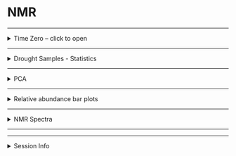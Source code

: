 NMR
================

------------------------------------------------------------------------

<details>
<summary>
Time Zero – click to open
</summary>

## Time Zero

Time Zero soils had mostly aliphatic groups, with &lt; 15 % aromatic

![](images-markdown-nmr/unnamed-chunk-1-1.png)<!-- -->

#### PERMANOVA

| term       |  df | SumsOfSqs |   MeanSqs |   F.Model |        R2 | p.value |
|:-----------|----:|----------:|----------:|----------:|----------:|--------:|
| Site       |   1 | 0.0138914 | 0.0138914 | 1.3125504 | 0.1019612 |   0.252 |
| depth      |   1 | 0.0056740 | 0.0056740 | 0.5361151 | 0.0416464 |   0.795 |
| Site:depth |   1 | 0.0214249 | 0.0214249 | 2.0243682 | 0.1572565 |   0.093 |
| Residuals  |   9 | 0.0952515 | 0.0105835 |        NA | 0.6991359 |      NA |
| Total      |  12 | 0.1362417 |        NA |        NA | 1.0000000 |      NA |

For time-zero samples, NMR-based composition did not differ by Site or
depth.

</details>

------------------------------------------------------------------------

<details>
<summary>
Drought Samples - Statistics
</summary>

In drought-incubated samples, NMR-based composition was significantly
influenced by saturation type, Site, and depth. Drought length or
drought intensity did not significantly influence WEOC composition.

Saturation type (instant chemistry vs. saturated) accounted for 13 % of
total variation (R2 value).

| term              |  df |  SumsOfSqs |   MeanSqs |    F.Model |        R2 | p.value |
|:------------------|----:|-----------:|----------:|-----------:|----------:|--------:|
| Site              |   1 |  0.7513240 | 0.7513240 |  6.5649800 | 0.0603183 |   0.003 |
| depth             |   1 |  0.9071001 | 0.9071001 |  7.9261327 | 0.0728244 |   0.002 |
| length            |   2 |  0.2405387 | 0.1202693 |  1.0508992 | 0.0193111 |   0.369 |
| saturation        |   1 |  1.6615818 | 1.6615818 | 14.5187040 | 0.1333963 |   0.001 |
| drying            |   1 |  0.0130453 | 0.0130453 |  0.1139882 | 0.0010473 |   0.904 |
| Site:depth        |   1 |  0.1581999 | 0.1581999 |  1.3823318 | 0.0127007 |   0.272 |
| Site:length       |   2 |  0.1040810 | 0.0520405 |  0.4547237 | 0.0083559 |   0.781 |
| Site:saturation   |   1 |  0.0941185 | 0.0941185 |  0.8223964 | 0.0075561 |   0.418 |
| Site:drying       |   1 |  0.0725830 | 0.0725830 |  0.6342220 | 0.0058272 |   0.527 |
| depth:length      |   2 |  0.1947432 | 0.0973716 |  0.8508213 | 0.0156345 |   0.491 |
| depth:saturation  |   1 |  0.8961739 | 0.8961739 |  7.8306609 | 0.0719473 |   0.002 |
| depth:drying      |   1 |  0.0285549 | 0.0285549 |  0.2495094 | 0.0022925 |   0.825 |
| length:saturation |   1 |  0.2006398 | 0.2006398 |  1.7531663 | 0.0161079 |   0.188 |
| length:drying     |   2 |  0.0991819 | 0.0495909 |  0.4333197 | 0.0079626 |   0.795 |
| saturation:drying |   1 |  0.0530204 | 0.0530204 |  0.4632863 | 0.0042566 |   0.655 |
| Residuals         |  61 |  6.9810974 | 0.1144442 |         NA | 0.5604613 |      NA |
| Total             |  80 | 12.4559837 |        NA |         NA | 1.0000000 |      NA |

**0-5cm only**

Saturation type (instant chemistry vs. saturated) accounted for 25 % of
total variation (R2 value).

Site (CPCRW vs. SR) accounted for 5 % of total variation (R2 value).

| term              |  df | SumsOfSqs |   MeanSqs |    F.Model |        R2 | p.value |
|:------------------|----:|----------:|----------:|-----------:|----------:|--------:|
| Site              |   1 | 0.4956366 | 0.4956366 |  3.7667171 | 0.0581444 |   0.023 |
| length            |   2 | 0.3460398 | 0.1730199 |  1.3149091 | 0.0405948 |   0.258 |
| saturation        |   1 | 2.1657786 | 2.1657786 | 16.4593898 | 0.2540730 |   0.001 |
| drying            |   1 | 0.0395842 | 0.0395842 |  0.3008303 | 0.0046437 |   0.761 |
| Site:length       |   2 | 0.1347059 | 0.0673530 |  0.5118661 | 0.0158027 |   0.725 |
| Site:saturation   |   1 | 0.0172503 | 0.0172503 |  0.1310982 | 0.0020237 |   0.902 |
| Site:drying       |   1 | 0.0413629 | 0.0413629 |  0.3143478 | 0.0048524 |   0.749 |
| length:saturation |   1 | 0.2069065 | 0.2069065 |  1.5724391 | 0.0242727 |   0.216 |
| length:drying     |   2 | 0.1156152 | 0.0578076 |  0.4393235 | 0.0135631 |   0.775 |
| saturation:drying |   1 | 0.0927792 | 0.0927792 |  0.7050996 | 0.0108842 |   0.491 |
| Residuals         |  37 | 4.8685771 | 0.1315832 |         NA | 0.5711453 |      NA |
| Total             |  50 | 8.5242363 |        NA |         NA | 1.0000000 |      NA |

</details>

------------------------------------------------------------------------

<details>
<summary>
PCA
</summary>

#### Including Time Zero samples

![](images-markdown-nmr/unnamed-chunk-5-1.png)<!-- -->

Time-zero samples had a greater contribution of aliphatic groups.
Instant-rewet samples had a greater contribution of aliphatic, alpha-H
and amide groups. Saturated soils had a greater contribution of aromatic
groups.

#### Only drought samples (no Time Zero)

![](images-markdown-nmr/unnamed-chunk-6-1.png)<!-- -->

</details>

------------------------------------------------------------------------

<details>
<summary>
Relative abundance bar plots
</summary>

![](images-markdown-nmr/unnamed-chunk-7-1.png)<!-- -->

### All samples

![](images-markdown-nmr/unnamed-chunk-8-1.png)<!-- -->

![](images-markdown-nmr/unnamed-chunk-9-1.png)<!-- -->

![](images-markdown-nmr/unnamed-chunk-10-1.png)<!-- -->

</details>

------------------------------------------------------------------------

<details>
<summary>
NMR Spectra
</summary>

    #> $spectra_tzero

![](images-markdown-nmr/unnamed-chunk-11-1.png)<!-- -->

    #> 
    #> $spectra_cpcrw

![](images-markdown-nmr/unnamed-chunk-11-2.png)<!-- -->

    #> 
    #> $spectra_sr

![](images-markdown-nmr/unnamed-chunk-11-3.png)<!-- -->

</details>

------------------------------------------------------------------------

------------------------------------------------------------------------

<details>
<summary>
Session Info
</summary>

date run: 2021-10-01

    #> R version 4.1.1 (2021-08-10)
    #> Platform: x86_64-apple-darwin17.0 (64-bit)
    #> Running under: macOS Catalina 10.15.7
    #> 
    #> Matrix products: default
    #> BLAS:   /System/Library/Frameworks/Accelerate.framework/Versions/A/Frameworks/vecLib.framework/Versions/A/libBLAS.dylib
    #> LAPACK: /Library/Frameworks/R.framework/Versions/4.1/Resources/lib/libRlapack.dylib
    #> 
    #> locale:
    #> [1] en_US.UTF-8/en_US.UTF-8/en_US.UTF-8/C/en_US.UTF-8/en_US.UTF-8
    #> 
    #> attached base packages:
    #> [1] stats     graphics  grDevices utils     datasets  methods  
    #> [7] base     
    #> 
    #> other attached packages:
    #>  [1] vegan_2.5-7        lattice_0.20-44    permute_0.9-5     
    #>  [4] picarro.data_0.1.1 forcats_0.5.1      stringr_1.4.0     
    #>  [7] dplyr_1.0.7        purrr_0.3.4        readr_2.0.1       
    #> [10] tidyr_1.1.3        tibble_3.1.4       tidyverse_1.3.1   
    #> [13] drake_7.13.2       ggbiplot_0.55      agricolae_1.3-5   
    #> [16] car_3.0-11         carData_3.0-4      nlme_3.1-152      
    #> [19] stringi_1.7.3      ggExtra_0.9        ggalt_0.4.0       
    #> [22] ggplot2_3.3.5      lubridate_1.7.10   readxl_1.3.1      
    #> 
    #> loaded via a namespace (and not attached):
    #>  [1] colorspace_2.0-2   ellipsis_0.3.2     rio_0.5.27        
    #>  [4] fs_1.5.0           rstudioapi_0.13    farver_2.1.0      
    #>  [7] bit64_4.0.5        fansi_0.5.0        xml2_1.3.2        
    #> [10] splines_4.1.1      extrafont_0.17     knitr_1.33        
    #> [13] jsonlite_1.7.2     broom_0.7.9        Rttf2pt1_1.3.9    
    #> [16] cluster_2.1.2      dbplyr_2.1.1       shiny_1.6.0       
    #> [19] compiler_4.1.1     httr_1.4.2         backports_1.2.1   
    #> [22] Matrix_1.3-4       assertthat_0.2.1   fastmap_1.1.0     
    #> [25] cli_3.0.1          later_1.3.0        htmltools_0.5.1.1 
    #> [28] prettyunits_1.1.1  tools_4.1.1        igraph_1.2.6      
    #> [31] gtable_0.3.0       glue_1.4.2         maps_3.3.0        
    #> [34] tinytex_0.33       Rcpp_1.0.7         cellranger_1.1.0  
    #> [37] vctrs_0.3.8        extrafontdb_1.0    xfun_0.25         
    #> [40] openxlsx_4.2.4     rvest_1.0.1        mime_0.11         
    #> [43] miniUI_0.1.1.1     lifecycle_1.0.0    MASS_7.3-54       
    #> [46] scales_1.1.1       vroom_1.5.4        hms_1.1.0         
    #> [49] promises_1.2.0.1   parallel_4.1.1     proj4_1.0-10.1    
    #> [52] RColorBrewer_1.1-2 yaml_2.2.1         curl_4.3.2        
    #> [55] labelled_2.8.0     highr_0.9          klaR_0.6-15       
    #> [58] AlgDesign_1.2.0    filelock_1.0.2     zip_2.2.0         
    #> [61] storr_1.2.5        rlang_0.4.11       pkgconfig_2.0.3   
    #> [64] evaluate_0.14      labeling_0.4.2     cowplot_1.1.1     
    #> [67] bit_4.0.4          tidyselect_1.1.1   plyr_1.8.6        
    #> [70] magrittr_2.0.1     R6_2.5.1           generics_0.1.0    
    #> [73] base64url_1.4      combinat_0.0-8     txtq_0.2.4        
    #> [76] DBI_1.1.1          mgcv_1.8-36        pillar_1.6.2      
    #> [79] haven_2.4.3        foreign_0.8-81     withr_2.4.2       
    #> [82] abind_1.4-5        ash_1.0-15         modelr_0.1.8      
    #> [85] crayon_1.4.1       questionr_0.7.4    KernSmooth_2.23-20
    #> [88] utf8_1.2.2         tzdb_0.1.2         rmarkdown_2.10    
    #> [91] progress_1.2.2     grid_4.1.1         data.table_1.14.0 
    #> [94] reprex_2.0.1       digest_0.6.27      xtable_1.8-4      
    #> [97] httpuv_1.6.2       munsell_0.5.0

</details>

